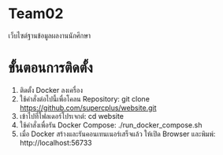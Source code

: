 # Team02
เว็บไซต์ฐานข้อมูลผลงานนักศึกษา
# ขั้นตอนการติดตั้ง
1. ติดตั้ง Docker ลงเครื่อง
2. ใช้คำสั่งต่อไปนี้เพื่อโคลน Repository:
   git clone https://github.com/supercplus/website.git
3. เข้าไปที่โฟลเดอร์โปรเจกต์:
   cd website
4. ใช้คำสั่งเพื่อรัน Docker Compose:
   ./run_docker_compose.sh
5. เมื่อ Docker สร้างและรันคอนเทนเนอร์เสร็จแล้ว ให้เปิด Browser และพิมพ์:
   http://localhost:56733
